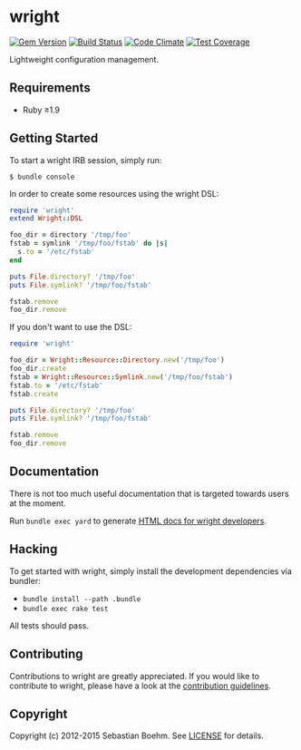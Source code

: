 wright
======

[![Gem Version](https://img.shields.io/gem/v/wright.svg?style=flat-square)][gem]
[![Build Status](https://img.shields.io/travis/sometimesfood/wright.svg?style=flat-square)][travis]
[![Code Climate](https://img.shields.io/codeclimate/github/sometimesfood/wright.svg?style=flat-square)][codeclimate]
[![Test Coverage](https://img.shields.io/codeclimate/coverage/github/sometimesfood/wright.svg?style=flat-square)][codeclimate]

[gem]: https://rubygems.org/gems/wright
[travis]: https://travis-ci.org/sometimesfood/wright
[codeclimate]: https://codeclimate.com/github/sometimesfood/wright

Lightweight configuration management.

Requirements
------------

 - Ruby ≥1.9

Getting Started
---------------

To start a wright IRB session, simply run:

    $ bundle console

In order to create some resources using the wright DSL:

```ruby
require 'wright'
extend Wright::DSL

foo_dir = directory '/tmp/foo'
fstab = symlink '/tmp/foo/fstab' do |s|
  s.to = '/etc/fstab'
end

puts File.directory? '/tmp/foo'
puts File.symlink? '/tmp/foo/fstab'

fstab.remove
foo_dir.remove
```

If you don't want to use the DSL:

```ruby
require 'wright'

foo_dir = Wright::Resource::Directory.new('/tmp/foo')
foo_dir.create
fstab = Wright::Resource::Symlink.new('/tmp/foo/fstab')
fstab.to = '/etc/fstab'
fstab.create

puts File.directory? '/tmp/foo'
puts File.symlink? '/tmp/foo/fstab'

fstab.remove
foo_dir.remove
```

Documentation
-------------

There is not too much useful documentation that is targeted towards
users at the moment.

Run `bundle exec yard` to generate
[HTML docs for wright developers](http://rubydoc.info/gems/wright/).

Hacking
-------

To get started with wright, simply install the development
dependencies via bundler:

 - `bundle install --path .bundle`
 - `bundle exec rake test`

All tests should pass.

Contributing
------------

Contributions to wright are greatly appreciated. If you would like to
contribute to wright, please have a look at the
[contribution guidelines](CONTRIBUTING.md).

Copyright
---------

Copyright (c) 2012-2015 Sebastian Boehm. See [LICENSE](LICENSE) for
details.
